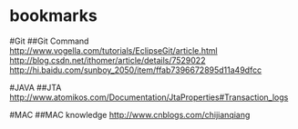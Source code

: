 bookmarks
=========
#Git
##Git Command
http://www.vogella.com/tutorials/EclipseGit/article.html
http://blog.csdn.net/ithomer/article/details/7529022
http://hi.baidu.com/sunboy_2050/item/ffab7396672895d11a49dfcc

#JAVA
##JTA
http://www.atomikos.com/Documentation/JtaProperties#Transaction_logs

#MAC 
##MAC knowledge
http://www.cnblogs.com/chijianqiang
